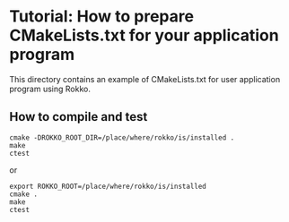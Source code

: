 # Tutorial: How to prepare CMakeLists.txt for your application program

This directory contains an example of CMakeLists.txt for user application program using Rokko.

## How to compile and test

```
cmake -DROKKO_ROOT_DIR=/place/where/rokko/is/installed .
make
ctest
```

or

```
export ROKKO_ROOT=/place/where/rokko/is/installed
cmake .
make
ctest
```
